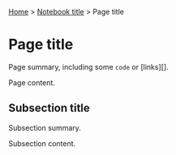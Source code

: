 [Home](../Home) > [Notebook title](Contents) > Page title

# Page title

Page summary, including some `code` or [links][].

Page content.

## Subsection title

Subsection summary.

Subsection content.
